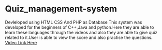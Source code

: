# Quiz_management-system
Devleloped using HTML CSS And PHP as Database
This system was developed for the beginners of C++,Java and python.Here they are able to learn these languages through the videos and also they are able to give quiz related to it.User is able to view the score and also practise the questions.
<a href="">Video Link Here</a>
